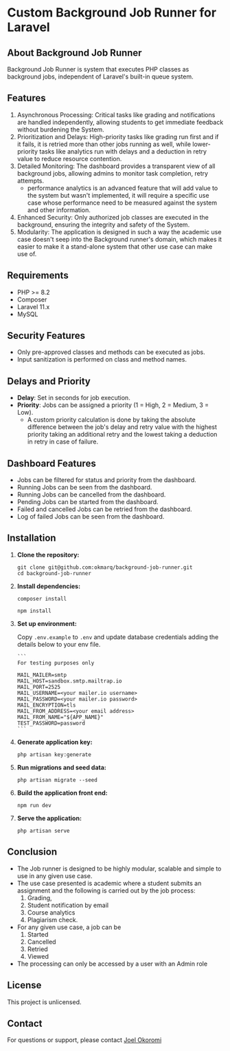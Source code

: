 # Custom Background Job Runner for Laravel

## About Background Job Runner

Background Job Runner is system that executes PHP classes as background jobs, independent of Laravel's built-in queue system.

## Features

1. Asynchronous Processing: Critical tasks like grading and notifications are handled independently, allowing students to get immediate feedback
   without burdening the System.
2. Prioritization and Delays: High-priority tasks like grading run first and if it fails, it is retried more than other jobs running as well, while
   lower-priority tasks like analytics run with delays and a deduction in retry value to reduce resource contention.
3. Detailed Monitoring: The dashboard provides a transparent view of all background jobs, allowing admins to monitor task completion, retry
   attempts.
    - performance analytics is an advanced feature that will add value to the system but wasn't implemented, it will require a specific use
      case whose performance need to be measured against the system and other information.
4. Enhanced Security: Only authorized job classes are executed in the background, ensuring the integrity and safety of the System.
5. Modularity: The application is designed in such a way the academic use case doesn't seep into the Background runner's domain, which makes it
   easier to make it a stand-alone system that other use case can make use of.

## Requirements

- PHP >= 8.2
- Composer
- Laravel 11.x
- MySQL

## Security Features

- Only pre-approved classes and methods can be executed as jobs.
- Input sanitization is performed on class and method names.

## Delays and Priority

- **Delay**: Set in seconds for job execution.
- **Priority**: Jobs can be assigned a priority (1 = High, 2 = Medium, 3 = Low).
    - A custom priority calculation is done by taking the absolute difference between the job's delay and retry value with the highest priority
      taking an additional retry and the lowest taking a deduction in retry in case of failure.

## Dashboard Features

- Jobs can be filtered for status and priority from the dashboard.
- Running Jobs can be seen from the dashboard.
- Running Jobs can be cancelled from the dashboard.
- Pending Jobs can be started from the dashboard.
- Failed and cancelled Jobs can be retried from the dashboard.
- Log of failed Jobs can be seen from the dashboard.

## Installation

1. **Clone the repository:**

   ```
   git clone git@github.com:okmarq/background-job-runner.git
   cd background-job-runner
   ```
2. **Install dependencies:**

    ```
    composer install
    ```
   ```
   npm install
   ```

3. **Set up environment:**

   Copy `.env.example` to `.env` and update database credentials adding the details below to your env file.

       ```
       For testing purposes only

       MAIL_MAILER=smtp
       MAIL_HOST=sandbox.smtp.mailtrap.io
       MAIL_PORT=2525
       MAIL_USERNAME=<your mailer.io username>
       MAIL_PASSWORD=<your mailer.io password>
       MAIL_ENCRYPTION=tls
       MAIL_FROM_ADDRESS=<your email address>
       MAIL_FROM_NAME="${APP_NAME}"
       TEST_PASSWORD=password
       ```

4. **Generate application key:**

    ```
    php artisan key:generate
    ```

5. **Run migrations and seed data:**

    ```
    php artisan migrate --seed
    ```

6. **Build the application front end:**

    ```
    npm run dev
    ```

7. **Serve the application:**

    ```
    php artisan serve
   ```

## Conclusion

- The Job runner is designed to be highly modular, scalable and simple to use in any given use case.
- The use case presented is academic where a student submits an assignment and the following is carried out by the job process:
    1. Grading,
    2. Student notification by email
    3. Course analytics
    4. Plagiarism check.
- For any given use case, a job can be
    1. Started
    2. Cancelled
    3. Retried
    4. Viewed
- The processing can only be accessed by a user with an Admin role

## License

This project is unlicensed.

## Contact

For questions or support, please contact [Joel Okoromi](mailto:okmarq@gmail.com)
